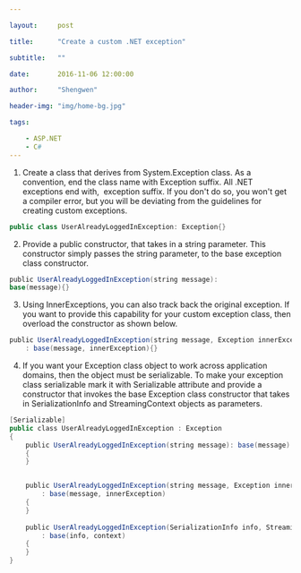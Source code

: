 ```yaml
---

layout:     post

title:      "Create a custom .NET exception"

subtitle:   ""

date:       2016-11-06 12:00:00

author:     "Shengwen"

header-img: "img/home-bg.jpg"

tags:

    - ASP.NET
    - C#
---
```


1. Create a class that derives from System.Exception class. As a convention, end the class name with Exception suffix. All .NET exceptions end with,  exception suffix. If you don't do so, you won't get a compiler error, but you will be deviating from the guidelines for creating custom exceptions.

```csharp
public class UserAlreadyLoggedInException: Exception{}
```

2. Provide a public constructor, that takes in a string parameter. This constructor simply passes the string parameter, to the base exception class constructor.

```csharp
public UserAlreadyLoggedInException(string message):
base(message){}
```

3. Using InnerExceptions, you can also track back the original exception. If you want to provide this capability for your custom exception class, then overload the constructor as shown below. 

```csharp
public UserAlreadyLoggedInException(string message, Exception innerException)
    : base(message, innerException){}
```

4. If you want your Exception class object to work across application domains, then the object must be serializable. To make your exception class serializable mark it with Serializable attribute and provide a constructor that invokes the base Exception class constructor that takes in SerializationInfo and StreamingContext objects as parameters.

```csharp
[Serializable]
public class UserAlreadyLoggedInException : Exception
{
    public UserAlreadyLoggedInException(string message): base(message)
    {
    }


    public UserAlreadyLoggedInException(string message, Exception innerException)
        : base(message, innerException)
    {
    }
    
    public UserAlreadyLoggedInException(SerializationInfo info, StreamingContext context)
        : base(info, context)
    {
    }
}
```

